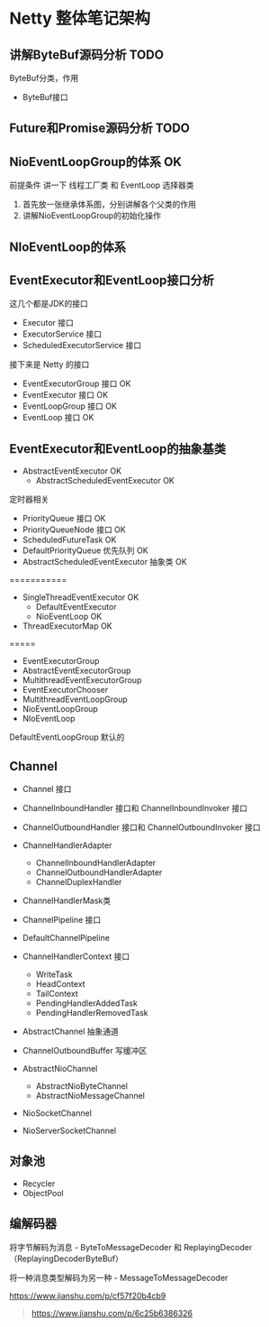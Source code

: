 # Netty 整体笔记架构
## 讲解ByteBuf源码分析 TODO
ByteBuf分类，作用

- ByteBuf接口


## Future和Promise源码分析 TODO

## NioEventLoopGroup的体系 OK
前提条件 讲一下 线程工厂类 和 EventLoop 选择器类

1. 首先放一张继承体系图，分别讲解各个父类的作用
2. 讲解NioEventLoopGroup的初始化操作

## NIoEventLoop的体系



## EventExecutor和EventLoop接口分析

这几个都是JDK的接口
- Executor 接口
- ExecutorService  接口
- ScheduledExecutorService 接口

接下来是 Netty 的接口
- EventExecutorGroup 接口 OK
- EventExecutor 接口 OK
- EventLoopGroup 接口 OK
- EventLoop 接口 OK
   
## EventExecutor和EventLoop的抽象基类 
- AbstractEventExecutor OK
    - AbstractScheduledEventExecutor OK
  
定时器相关

- PriorityQueue 接口 OK
- PriorityQueueNode 接口 OK
- ScheduledFutureTask OK
- DefaultPriorityQueue 优先队列 OK
- AbstractScheduledEventExecutor 抽象类 OK

===========

- SingleThreadEventExecutor OK
    - DefaultEventExecutor
    - NioEventLoop OK
- ThreadExecutorMap OK

=====
- EventExecutorGroup
- AbstractEventExecutorGroup
- MultithreadEventExecutorGroup
- EventExecutorChooser
- MultithreadEventLoopGroup
- NioEventLoopGroup
- NIoEventLoop

DefaultEventLoopGroup 默认的

## Channel
- Channel 接口
- ChannelInboundHandler 接口和 ChannelInboundInvoker 接口
- ChannelOutboundHandler 接口和 ChannelOutboundInvoker 接口
- ChannelHandlerAdapter
    - ChannelInboundHandlerAdapter
    - ChannelOutboundHandlerAdapter
    - ChannelDuplexHandler
- ChannelHandlerMask类

- ChannelPipeline 接口
- DefaultChannelPipeline
- ChannelHandlerContext 接口
  - WriteTask
  - HeadContext
  - TailContext
  - PendingHandlerAddedTask
  - PendingHandlerRemovedTask
  
- AbstractChannel 抽象通道
- ChannelOutboundBuffer 写缓冲区
- AbstractNioChannel
  - AbstractNioByteChannel
  - AbstractNioMessageChannel

- NioSocketChannel
- NioServerSocketChannel

## 对象池
- Recycler
- ObjectPool

## 编解码器

将字节解码为消息 - ByteToMessageDecoder 和 ReplayingDecoder（ReplayingDecoderByteBuf）

将一种消息类型解码为另一种 - MessageToMessageDecoder



https://www.jianshu.com/p/cf57f20b4cb9
> https://www.jianshu.com/p/6c25b6386326